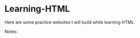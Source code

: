 # Learning-HTML
Here are some practice websites I will build while learning HTML.

Notes: 

<!-- The main element is used to represent the main content of the body of an HTML document. Contect inside the main document should be unique and should not be repeated in other parts of the document -->
<!-- The main element is an element that needs both an opening tag and a closing tag. <main> <\main> -->
<!-- The img element has a self-closing tag. For example, you do not need to put <img> <\img>. -->
